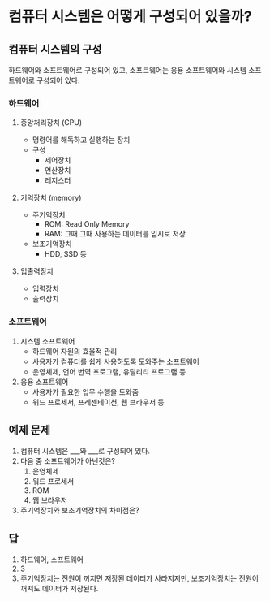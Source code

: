 # 컴퓨터 시스템은 어떻게 구성되어 있을까?

## 컴퓨터 시스템의 구성

하드웨어와 소프트웨어로 구성되어 있고, 소프트웨어는 응용 소프트웨어와 시스템 소프트웨어로 구성되어 있다.

### 하드웨어
1. 중앙처리장치 (CPU)
	- 명령어를 해독하고 실행하는 장치
	- 구성
		- 제어장치
		- 연산장치
		- 레지스터

2. 기억장치 (memory)
	- 주기억장치
		- ROM: Read Only Memory
		- RAM: 그때 그때 사용하는 데이터를 임시로 저장
	- 보조기억장치
		- HDD, SSD 등

3. 입출력장치
	- 입력장치
	- 출력장치


### 소프트웨어
1. 시스템 소프트웨어
	- 하드웨어 자원의 효율적 관리
	- 사용자가 컴퓨터를 쉽게 사용하도록 도와주는 소프트웨어
	- 운영체제, 언어 번역 프로그램, 유틸리티 프로그램 등
2. 응용 소프트웨어
	- 사용자가 필요한 업무 수행을 도와줌
	- 워드 프로세서, 프레젠테이션, 웹 브라우저 등


## 예제 문제
1. 컴퓨터 시스템은 ___와 ___로 구성되어 있다.
2. 다음 중 소프트웨어가 아닌것은?
	1. 운영체제
	2. 워드 프로세서
	3. ROM
	4. 웹 브라우저
3. 주기억장치와 보조기억장치의 차이점은?

## 답
1. 하드웨어, 소프트웨어
2. 3
3. 주기억장치는 전원이 꺼지면 저장된 데이터가 사라지지만, 보조기억장치는 전원이 꺼져도 데이터가 저장된다.